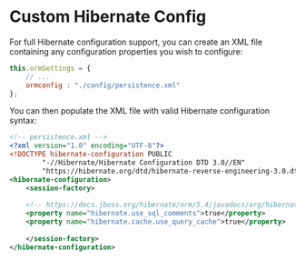 # Custom Hibernate Config

For full Hibernate configuration support, you can create an XML file containing any configuration properties you wish to configure:

```js
this.ormSettings = {
    // ...
    ormconfig : "./config/persistence.xml"
};
```

You can then populate the XML file with valid Hibernate configuration syntax:

```xml
<!-- persistence.xml -->
<?xml version="1.0" encoding="UTF-8"?>    
<!DOCTYPE hibernate-configuration PUBLIC    
        "-//Hibernate/Hibernate Configuration DTD 3.0//EN"    
        "https://hibernate.org/dtd/hibernate-reverse-engineering-3.0.dtd">    
<hibernate-configuration>    
    <session-factory>    
    
    <!-- https://docs.jboss.org/hibernate/orm/5.4/javadocs/org/hibernate/cfg/AvailableSettings.html#USE_SQL_COMMENTS -->
    <property name="hibernate.use_sql_comments">true</property>
    <property name="hibernate.cache.use_query_cache">true</property>
         
    </session-factory>
</hibernate-configuration>
```
